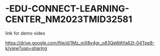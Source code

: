 # -EDU-CONNECT-LEARNING-CENTER_NM2023TMID32581

link for demo video

https://drive.google.com/file/d/1Mz_mX8v4gr_o83QeWAYa62t-04Tpe8-k/view?usp=sharing
